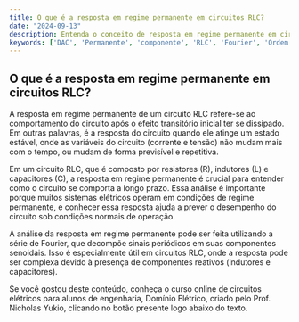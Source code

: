 ```yaml
---
title: O que é a resposta em regime permanente em circuitos RLC?
date: "2024-09-13"
description: Entenda o conceito de resposta em regime permanente em circuitos RLC e sua importância nas análises de circuitos elétricos.
keywords: ['DAC', 'Permanente', 'componente', 'RLC', 'Fourier', 'Ordem', 'Série']
---
```


## O que é a resposta em regime permanente em circuitos RLC?

A resposta em regime permanente de um circuito RLC refere-se ao comportamento do circuito após o efeito transitório inicial ter se dissipado. Em outras palavras, é a resposta do circuito quando ele atinge um estado estável, onde as variáveis do circuito (corrente e tensão) não mudam mais com o tempo, ou mudam de forma previsível e repetitiva.

Em um circuito RLC, que é composto por resistores (R), indutores (L) e capacitores (C), a resposta em regime permanente é crucial para entender como o circuito se comporta a longo prazo. Essa análise é importante porque muitos sistemas elétricos operam em condições de regime permanente, e conhecer essa resposta ajuda a prever o desempenho do circuito sob condições normais de operação.

A análise da resposta em regime permanente pode ser feita utilizando a série de Fourier, que decompõe sinais periódicos em suas componentes senoidais. Isso é especialmente útil em circuitos RLC, onde a resposta pode ser complexa devido à presença de componentes reativos (indutores e capacitores).

Se você gostou deste conteúdo, conheça o curso online de circuitos elétricos para alunos de engenharia, Domínio Elétrico, criado pelo Prof. Nicholas Yukio, clicando no botão presente logo abaixo do texto.